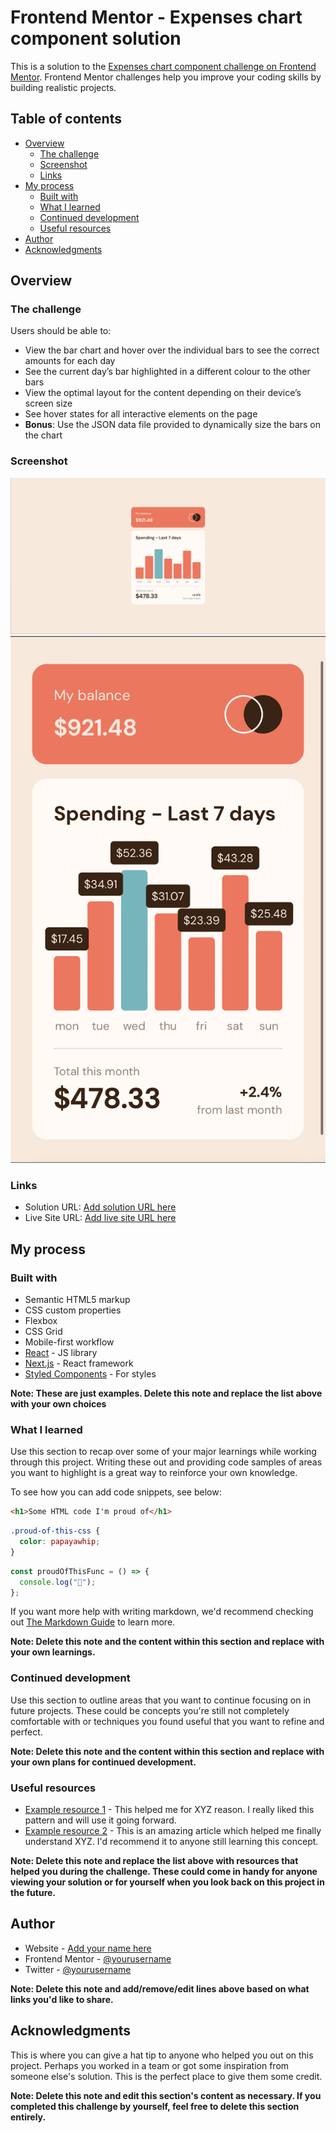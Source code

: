 # Frontend Mentor - Expenses chart component solution

This is a solution to the
[Expenses chart component challenge on Frontend Mentor](https://www.frontendmentor.io/challenges/expenses-chart-component-e7yJBUdjwt).
Frontend Mentor challenges help you improve your coding skills by building
realistic projects.

## Table of contents

- [Overview](#overview)
  - [The challenge](#the-challenge)
  - [Screenshot](#screenshot)
  - [Links](#links)
- [My process](#my-process)
  - [Built with](#built-with)
  - [What I learned](#what-i-learned)
  - [Continued development](#continued-development)
  - [Useful resources](#useful-resources)
- [Author](#author)
- [Acknowledgments](#acknowledgments)

## Overview

### The challenge

Users should be able to:

- View the bar chart and hover over the individual bars to see the correct
  amounts for each day
- See the current day’s bar highlighted in a different colour to the other
  bars
- View the optimal layout for the content depending on their device’s
  screen size
- See hover states for all interactive elements on the page
- **Bonus**: Use the JSON data file provided to dynamically size the bars
  on the chart

### Screenshot

![](./screenshots/desktop.png) ![](./screenshots/mobile.png)

### Links

- Solution URL: [Add solution URL here](https://your-solution-url.com)
- Live Site URL: [Add live site URL here](https://your-live-site-url.com)

## My process

### Built with

- Semantic HTML5 markup
- CSS custom properties
- Flexbox
- CSS Grid
- Mobile-first workflow
- [React](https://reactjs.org/) - JS library
- [Next.js](https://nextjs.org/) - React framework
- [Styled Components](https://styled-components.com/) - For styles

**Note: These are just examples. Delete this note and replace the list
above with your own choices**

### What I learned

Use this section to recap over some of your major learnings while working
through this project. Writing these out and providing code samples of areas
you want to highlight is a great way to reinforce your own knowledge.

To see how you can add code snippets, see below:

```html
<h1>Some HTML code I'm proud of</h1>
```

```css
.proud-of-this-css {
  color: papayawhip;
}
```

```js
const proudOfThisFunc = () => {
  console.log("🎉");
};
```

If you want more help with writing markdown, we'd recommend checking out
[The Markdown Guide](https://www.markdownguide.org/) to learn more.

**Note: Delete this note and the content within this section and replace
with your own learnings.**

### Continued development

Use this section to outline areas that you want to continue focusing on in
future projects. These could be concepts you're still not completely
comfortable with or techniques you found useful that you want to refine and
perfect.

**Note: Delete this note and the content within this section and replace
with your own plans for continued development.**

### Useful resources

- [Example resource 1](https://www.example.com) - This helped me for XYZ
  reason. I really liked this pattern and will use it going forward.
- [Example resource 2](https://www.example.com) - This is an amazing
  article which helped me finally understand XYZ. I'd recommend it to
  anyone still learning this concept.

**Note: Delete this note and replace the list above with resources that
helped you during the challenge. These could come in handy for anyone
viewing your solution or for yourself when you look back on this project in
the future.**

## Author

- Website - [Add your name here](https://www.your-site.com)
- Frontend Mentor -
  [@yourusername](https://www.frontendmentor.io/profile/yourusername)
- Twitter - [@yourusername](https://www.twitter.com/yourusername)

**Note: Delete this note and add/remove/edit lines above based on what
links you'd like to share.**

## Acknowledgments

This is where you can give a hat tip to anyone who helped you out on this
project. Perhaps you worked in a team or got some inspiration from someone
else's solution. This is the perfect place to give them some credit.

**Note: Delete this note and edit this section's content as necessary. If
you completed this challenge by yourself, feel free to delete this section
entirely.**
